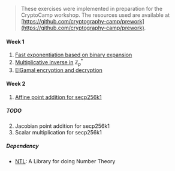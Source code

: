 > These exercises were implemented in preparation for the CryptoCamp workshop.
> The resources used are available at [https://github.com/cryptography-camp/prework](https://github.com/cryptography-camp/prework).

#### Week 1

1. [Fast exponentiation based on binary expansion](common/fast_exp.hpp)
2. [Multiplicative inverse in](common/multiplicative_inverse.hpp) $\mathbb{Z}_p^*$
3. [ElGamal encryption and decryption](elgamal/elgamal.hpp)

#### Week 2

1. [Affine point addition for secp256k1](secp256k1/secp256k1.hpp)

##### TODO

2. Jacobian point addition for secp256k1
3. Scalar multiplication for secp256k1

##### Dependency

* [NTL](https://libntl.org/): A Library for doing Number Theory
